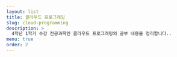 ```yaml
---
layout: list
title: 클라우드 프로그래밍
slug: cloud-programming
description: >
  4학년 1학기 수강 전공과목인 클라우드 프로그래밍의 공부 내용을 정리합니다..
menu: true
order: 2
---
```

